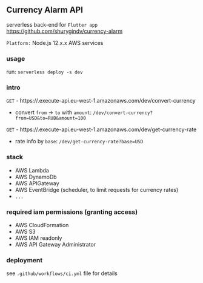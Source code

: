## Currency Alarm API

serverless back-end for `Flutter app` https://github.com/shurygindv/currency-alarm

`Platform:` Node.js 12.x.x AWS services

### usage

run: `serverless deploy -s dev`

### intro

`GET` - https://.execute-api.eu-west-1.amazonaws.com/dev/convert-currency
* convert `from` -> `to` with `amount`: `/dev/convert-currency?from=USD&to=RUB&amount=100`

`GET` - https://.execute-api.eu-west-1.amazonaws.com/dev/get-currency-rate
* rate info by `base`: `/dev/get-currency-rate?base=USD`

### stack
* AWS Lambda
* AWS DynamoDb
* AWS APIGateway
* AWS EventBridge (scheduler, to limit requests for currency rates)
* `...`


### required iam permissions (granting access)

* AWS CloudFormation
* AWS S3 
* AWS IAM readonly 
* AWS API Gateway Administrator

### deployment

see `.github/workflows/ci.yml` file for details
